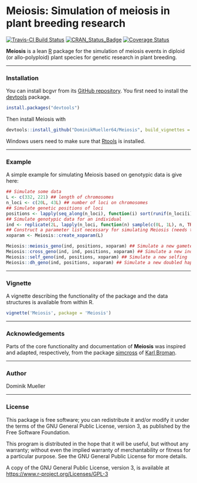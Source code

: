 Meiosis: Simulation of meiosis in plant breeding research
======
[![Travis-CI Build Status](https://travis-ci.org/DominikMueller64/Meiosis.svg?branch=master)](https://travis-ci.org/DominikMueller64/Meiosis)
[![CRAN_Status_Badge](https://www.r-pkg.org/badges/version/Meiosis)](https://cran.r-project.org/package=Meiosis)
[![Coverage Status](https://img.shields.io/codecov/c/github/DominikMueller64/Meiosis/master.svg)](https://codecov.io/github/DominikMueller64/Meiosis?branch=master)

**Meiosis** is a lean [R](https://www.r-project.org) package for the simulation
of meiosis events in diploid (or allo-polyploid) plant species for genetic
research in plant breeding.

---

### Installation

You can install bcgvr from its [GitHub repository](https://github.com/DominikMueller64/Meiosis).
You first need to install the [devtools](https://github.com/hadley/devtools) package.

```r
install.packages("devtools")
```

Then install Meiosis with 

```r
devtools::install_github("DominikMueller64/Meiosis", build_vignettes = TRUE)
```

Windows users need to make sure that [Rtools](https://cran.r-project.org/bin/windows/Rtools/)
is installed.

---

### Example

A simple example for simulating Meiosis based on genotypic data is give here:

```r
## Simulate some data
L <- c(332, 221) ## length of chromosomes
n_loci <- c(20L, 43L) ## number of loci on chromosomes
## Simulate genetic positions of loci
positions <- lapply(seq_along(n_loci), function(i) sort(runif(n_loci[i], 0, L[i])))
## Simulate genotypic data for an individual
ind <- replicate(2L, lapply(n_loci, function(n) sample(c(0L, 1L), n, TRUE)), simplify = FALSE)
## Construct a parameter list necessary for simulating Meiosis (needs to be done once)
xoparam <- Meiosis::create_xoparam(L)

Meiosis::meiosis_geno(ind, positions, xoparam) ## Simulate a new gamete
Meiosis::cross_geno(ind, ind, positions, xoparam) ## Simulate a new individual
Meiosis::self_geno(ind, positions, xoparam) ## Simulate a new selfing
Meiosis::dh_geno(ind, positions, xoparam) ## Simulate a new doubled haploid
```

---

### Vignette

A vignette describing the functionality of the package and the data structures
is available from within R. 

```r
vignette('Meiosis', package = 'Meiosis')
```

---

### Acknowledgements

Parts of the core functionality and documentation of **Meiosis** was inspired and
adapted, respectively, from the package
[simcross](https://github.com/kbroman/simcross) of [Karl
Broman](http://kbroman.org/).

---

### Author

Dominik Mueller

---

### License

This package is free software; you can redistribute it and/or modify it
under the terms of the GNU General Public License, version 3, as
published by the Free Software Foundation.

This program is distributed in the hope that it will be useful, but
without any warranty; without even the implied warranty of
merchantability or fitness for a particular purpose.  See the GNU
General Public License for more details.

A copy of the GNU General Public License, version 3, is available at
<https://www.r-project.org/Licenses/GPL-3>

